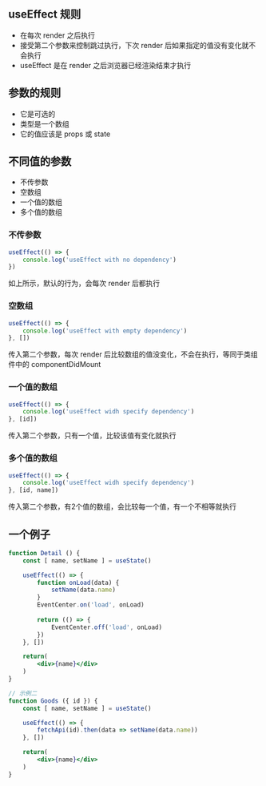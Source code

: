 ## useEffect 规则

- 在每次 render 之后执行
- 接受第二个参数来控制跳过执行，下次 render 后如果指定的值没有变化就不会执行
- useEffect 是在 render 之后浏览器已经渲染结束才执行

## 参数的规则

- 它是可选的
- 类型是一个数组
- 它的值应该是 props 或 state

## 不同值的参数

- 不传参数
- 空数组
- 一个值的数组
- 多个值的数组

### 不传参数



```jsx
useEffect(() => {
    console.log('useEffect with no dependency')
})
```

如上所示，默认的行为，会每次 render 后都执行

### 空数组



```jsx
useEffect(() => {
    console.log('useEffect with empty dependency')
}, [])
```

传入第二个参数，每次 render 后比较数组的值没变化，不会在执行，等同于类组件中的 componentDidMount

### 一个值的数组



```jsx
useEffect(() => {
    console.log('useEffect widh specify dependency')
}, [id])
```

传入第二个参数，只有一个值，比较该值有变化就执行

### 多个值的数组



```jsx
useEffect(() => {
    console.log('useEffect widh specify dependency')
}, [id, name])
```

传入第二个参数，有2个值的数组，会比较每一个值，有一个不相等就执行

## 一个例子



```jsx
function Detail () {
    const [ name, setName ] = useState()

    useEffect(() => {
        function onLoad(data) {
            setName(data.name)
        }
        EventCenter.on('load', onLoad)
        
        return (() => {
            EventCenter.off('load', onLoad)
        })
    }, [])

    return(
        <div>{name}</div>
    )
}
```



```jsx
// 示例二
function Goods ({ id }) {
    const [ name, setName ] = useState()

    useEffect(() => {
        fetchApi(id).then(data => setName(data.name))
    }, [])

    return(
        <div>{name}</div>
    )
}
```

